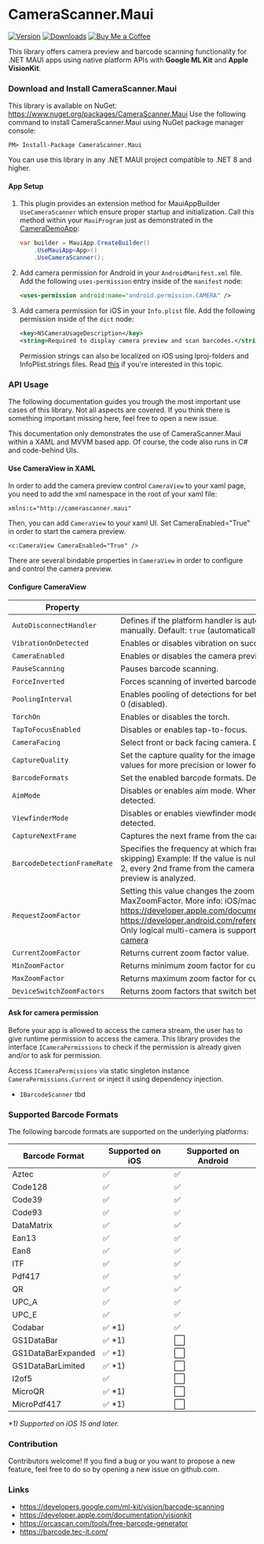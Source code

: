 # CameraScanner.Maui
[![Version](https://img.shields.io/nuget/v/CameraScanner.Maui.svg)](https://www.nuget.org/packages/CameraScanner.Maui) [![Downloads](https://img.shields.io/nuget/dt/CameraScanner.Maui.svg)](https://www.nuget.org/packages/CameraScanner.Maui) [![Buy Me a Coffee](https://img.shields.io/badge/support-buy%20me%20a%20coffee-FFDD00)](https://buymeacoffee.com/thomasgalliker)

This library offers camera preview and barcode scanning functionality for .NET MAUI apps using native platform APIs with **Google ML Kit** and **Apple VisionKit**.

### Download and Install CameraScanner.Maui
This library is available on NuGet: https://www.nuget.org/packages/CameraScanner.Maui
Use the following command to install CameraScanner.Maui using NuGet package manager console:

    PM> Install-Package CameraScanner.Maui

You can use this library in any .NET MAUI project compatible to .NET 8 and higher.

#### App Setup
1. This plugin provides an extension method for MauiAppBuilder `UseCameraScanner` which ensure proper startup and initialization.
   Call this method within your `MauiProgram` just as demonstrated in the [CameraDemoApp](https://github.com/thomasgalliker/CameraScanner.Maui/tree/develop/Samples):
   ```csharp
   var builder = MauiApp.CreateBuilder()
       .UseMauiApp<App>()
       .UseCameraScanner();
   ```
2. Add camera permission for Android in your `AndroidManifest.xml` file.
   Add the following `uses-permission` entry inside of the `manifest` node:
   ```xml
   <uses-permission android:name="android.permission.CAMERA" />
   ```
3. Add camera permission for iOS in your `Info.plist` file.
   Add the following permission inside of the `dict` node:
   ```xml
   <key>NSCameraUsageDescription</key>
   <string>Required to display camera preview and scan barcodes.</string>
   ```
   Permission strings can also be localized on iOS using lproj-folders and InfoPlist.strings files. Read [this](https://learn.microsoft.com/en-us/dotnet/maui/fundamentals/localization) if you're interested in this topic.

### API Usage
The following documentation guides you trough the most important use cases of this library. Not all aspects are covered. If you think there is something important missing here, feel free to open a new issue.

This documentation only demonstrates the use of CameraScanner.Maui within a XAML and MVVM based app. Of course, the code also runs in C# and code-behind UIs.

#### Use CameraView in XAML
In order to add the camera preview control `CameraView` to your xaml page, you need to add the xml namespace in the root of your xaml file:
```xaml
xmlns:c="http://camerascanner.maui"
```

Then, you can add `CameraView` to your xaml UI. Set CameraEnabled="True" in order to start the camera preview.
```xaml
<c:CameraView CameraEnabled="True" />
```
There are several bindable properties in `CameraView` in order to configure and control the camera preview.

#### Configure CameraView

| Property                    | Description                                                                                                                                                                                                                                                                                                                                                                                                                                       |
|-----------------------------|---------------------------------------------------------------------------------------------------------------------------------------------------------------------------------------------------------------------------------------------------------------------------------------------------------------------------------------------------------------------------------------------------------------------------------------------------|
| `AutoDisconnectHandler`     | Defines if the platform handler is automatically disconnected or if `Handler.DisconnectHandler();` is called manually. Default: `true` (automatically disconnected)                                                                                                                                                                                                                                                                               |
| `VibrationOnDetected`       | Enables or disables vibration on successful barcode detection. Default: `false`                                                                                                                                                                                                                                                                                                                                                                   |
| `CameraEnabled`             | Enables or disables the camera preview. Default: `false`                                                                                                                                                                                                                                                                                                                                                                                          |
| `PauseScanning`             | Pauses barcode scanning.                                                                                                                                                                                                                                                                                                                                                                                                                          |
| `ForceInverted`             | Forces scanning of inverted barcodes. Reduces performance significantly. Android only.                                                                                                                                                                                                                                                                                                                                                            |
| `PoolingInterval`           | Enables pooling of detections for better detection of multiple barcodes at once. Value in milliseconds. Default: 0 (disabled).                                                                                                                                                                                                                                                                                                                    |
| `TorchOn`                   | Enables or disables the torch.                                                                                                                                                                                                                                                                                                                                                                                                                    |
| `TapToFocusEnabled`         | Disables or enables tap-to-focus.                                                                                                                                                                                                                                                                                                                                                                                                                 |
| `CameraFacing`              | Select front or back facing camera. Default: `CameraFacing.Back`                                                                                                                                                                                                                                                                                                                                                                                  |
| `CaptureQuality`            | Set the capture quality for the image analysis. Recommended and default value is Medium. Use the highest values for more precision or lower for fast scanning.                                                                                                                                                                                                                                                                                    |
| `BarcodeFormats`            | Set the enabled barcode formats. Default: `BarcodeFormats.All`.                                                                                                                                                                                                                                                                                                                                                                                   |
| `AimMode`                   | Disables or enables aim mode. When enabled only barcode that is in the center of the preview will be detected.                                                                                                                                                                                                                                                                                                                                    |
| `ViewfinderMode`            | Disables or enables viewfinder mode. When enabled only barcode that is visible in the preview will be detected.                                                                                                                                                                                                                                                                                                                                   |
| `CaptureNextFrame`          | Captures the next frame from the camera feed.                                                                                                                                                                                                                                                                                                                                                                                                     |
| `BarcodeDetectionFrameRate` | Specifies the frequency at which frames are processed for barcode detection. Default: null (no frame skipping) Example: If the value is null, 0 or 1, every frame from the camera preview is analyzed. If the value is 2, every 2nd frame from the camera preview is analyzed. If the value is 3, every 3rd frame from the camera preview is analyzed.                                                                                            |
| `RequestZoomFactor`         | Setting this value changes the zoom factor of the camera. Value has to be between MinZoomFactor and MaxZoomFactor. More info: iOS/macOS - https://developer.apple.com/documentation/avfoundation/avcapturedevice/zoom Android - https://developer.android.com/reference/kotlin/androidx/camera/view/CameraController#setZoomRatio(float) Only logical multi-camera is supported - https://developer.android.com/media/camera/camera2/multi-camera |
| `CurrentZoomFactor`         | Returns current zoom factor value.                                                                                                                                                                                                                                                                                                                                                                                                                |
| `MinZoomFactor`             | Returns minimum zoom factor for current camera.                                                                                                                                                                                                                                                                                                                                                                                                   |
| `MaxZoomFactor`             | Returns maximum zoom factor for current camera.                                                                                                                                                                                                                                                                                                                                                                                                   |
| `DeviceSwitchZoomFactors`   | Returns zoom factors that switch between camera lenses. Supported on iOS only.                                                                                                                                                                                                                                                                                                                                                                    |

#### Ask for camera permission
Before your app is allowed to access the camera stream, the user has to give runtime permission to access the camera. This library provides the interface `ICameraPermissions` to check if the permission is already given and/or to ask for permission. 

Access `ICameraPermissions` via static singleton instance `CameraPermissions.Current` or inject it using dependency injection.


- `IBarcodeScanner` tbd

### Supported Barcode Formats
The following barcode formats are supported on the underlying platforms:

| Barcode Format       | Supported on iOS       | Supported on Android     |
|----------------------|------------------------|--------------------------|
| Aztec                | :white_check_mark:     | :white_check_mark:       |
| Code128              | :white_check_mark:     | :white_check_mark:       |
| Code39               | :white_check_mark:     | :white_check_mark:       |
| Code93               | :white_check_mark:     | :white_check_mark:       |
| DataMatrix           | :white_check_mark:     | :white_check_mark:       |
| Ean13                | :white_check_mark:     | :white_check_mark:       |
| Ean8                 | :white_check_mark:     | :white_check_mark:       |
| ITF                  | :white_check_mark:     | :white_check_mark:       |
| Pdf417               | :white_check_mark:     | :white_check_mark:       |
| QR                   | :white_check_mark:     | :white_check_mark:       |
| UPC_A                | :white_check_mark:     | :white_check_mark:       |
| UPC_E                | :white_check_mark:     | :white_check_mark:       |
| Codabar              | :white_check_mark: *1) | :white_check_mark:       |
| GS1DataBar           | :white_check_mark: *1) | :white_large_square:     |
| GS1DataBarExpanded   | :white_check_mark: *1) | :white_large_square:     |
| GS1DataBarLimited    | :white_check_mark: *1) | :white_large_square:     |
| I2of5                | :white_check_mark:     | :white_large_square:     |
| MicroQR              | :white_check_mark: *1) | :white_large_square:     |
| MicroPdf417          | :white_check_mark: *1) | :white_large_square:     |

_*1) Supported on iOS 15 and later._

### Contribution
Contributors welcome! If you find a bug or you want to propose a new feature, feel free to do so by opening a new issue on github.com.

### Links
- https://developers.google.com/ml-kit/vision/barcode-scanning
- https://developer.apple.com/documentation/visionkit
- https://orcascan.com/tools/free-barcode-generator
- https://barcode.tec-it.com/
